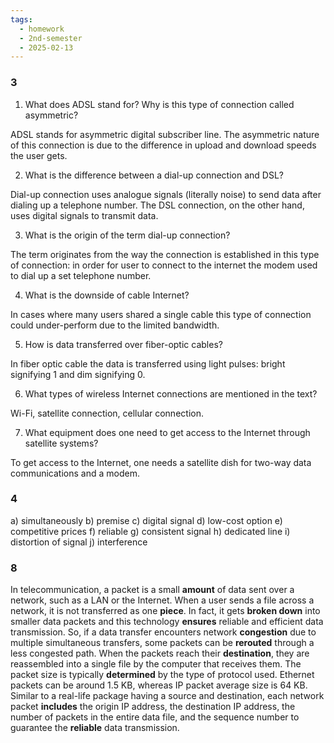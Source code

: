 ```yaml
---
tags:
  - homework
  - 2nd-semester
  - 2025-02-13
---
```


### 3

1. What does ADSL stand for? Why is this type of connection called asymmetric?

ADSL stands for asymmetric digital subscriber line. The asymmetric nature of this connection is due to the difference in upload and download speeds the user gets.

2. What is the difference between a dial-up connection and DSL?

Dial-up connection uses analogue signals (literally noise) to send data after dialing up a telephone number. The DSL connection, on the other hand, uses digital signals to transmit data.

3. What is the origin of the term dial-up connection?

The term originates from the way the connection is established in this type of connection: in order for user to connect to the internet the modem used to dial up a set telephone number.

4. What is the downside of cable Internet?

In cases where many users shared a single cable this type of connection could under-perform due to the limited bandwidth.

5. How is data transferred over fiber-optic cables?

In fiber optic cable the data is transferred using light pulses: bright signifying 1 and dim signifying 0. 

6. What types of wireless Internet connections are mentioned in the text?

Wi-Fi, satellite connection, cellular connection.

7. What equipment does one need to get access to the Internet through satellite systems? 

 To get access to the Internet, one needs a satellite dish for two-way data communications and a modem.

### 4

a) simultaneously
b) premise
c) digital signal
d) low-cost option
e) competitive prices
f) reliable
g) consistent signal
h) dedicated line
i) distortion of signal
j) interference

### 8

In telecommunication, a packet is a small **amount** of data sent over a network, such as a LAN or the Internet. When a user sends a file across a network, it is not transferred as one **piece**. In fact, it gets **broken down** into smaller data packets and this technology **ensures** reliable and efficient data transmission. So, if a data transfer encounters network **congestion** due to multiple simultaneous transfers, some packets can be **rerouted** through a less congested path. When the packets reach their **destination**, they are reassembled into a single file by the computer that receives them. The packet size is typically **determined** by the type of protocol used. Ethernet packets can be around 1.5 KB, whereas IP packet average size is 64 KB. Similar to a real-life package having a source and destination, each network packet **includes** the origin IP address, the destination IP address, the number of packets in the entire data
file, and the sequence number to guarantee the **reliable** data transmission.
